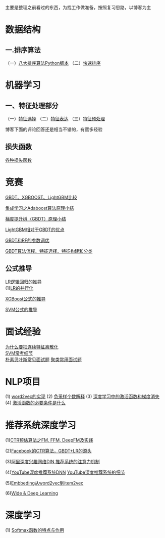 主要是整理之前看过的东西，为找工作做准备，按照复习思路，以博客为主
# 数据结构
## 一.排序算法

（一）[八大排序算法Python版本](https://zhuanlan.zhihu.com/p/25074334)
（二）[快速排序](http://yshblog.com/blog/170)

# 机器学习
## 一、特征处理部分
（一）[特征选择](https://www.cnblogs.com/pinard/p/9032759.html)
（二）[特征表达](https://www.cnblogs.com/pinard/p/9061549.html)
（三）[特征预处理](https://www.cnblogs.com/pinard/p/9093890.html)

博客下面的评论回答还是相当不错的，有蛮多经验

## 损失函数
[各种损失函数](https://www.jianshu.com/p/477a8c1cb05d)

# 竞赛
[GBDT、XGBOOST、LightGBM比较](https://marian5211.github.io/2018/03/12/%E3%80%90%E6%9C%BA%E5%99%A8%E5%AD%A6%E4%B9%A0%E3%80%91gbdt-xgboost-lightGBM%E6%AF%94%E8%BE%83/)

[集成学习之Adaboost算法原理小结](https://www.cnblogs.com/pinard/p/6133937.html)

[梯度提升树（GBDT）原理小结](https://www.cnblogs.com/pinard/p/6140514.html)

[LightGBM相对于GBDT的优点](https://www.msra.cn/zh-cn/news/features/lightgbm-20170105)

[GBDT和RF的参数调优](https://cloud.tencent.com/developer/article/1087035)

[GBDT算法流程、特征选择、特征构建和分类](https://www.cnblogs.com/ModifyRong/p/7744987.html)

## 公式推导

[LR逻辑回归的推导](https://zhuanlan.zhihu.com/p/44591359)  
(1)[LR的并行化](https://blog.csdn.net/qq_32742009/article/details/81839071)

[XGBoost公式的推导](https://blog.csdn.net/yangxudong/article/details/53872141)  

[SVM公式的推导](https://www.jianshu.com/p/3531bb9dd658)  

# 面试经验

[为什么要把连续特征离散化](https://www.zhihu.com/question/31989952)  
[SVM常考细节](https://blog.csdn.net/szlcw1/article/details/52259668)  
[朴素贝叶斯常见面试题](https://www.cnblogs.com/zhibei/p/9394758.html)
[聚类常用面试题](https://blog.csdn.net/cppjava_/article/details/71249209)



# NLP项目
(1) [word2vec的实现](https://github.com/pakrchen/text-antispam/tree/master/word2vec) (2) [负采样个数解释](https://zhuanlan.zhihu.com/p/39684349) (3) [深度学习中的激活函数和梯度消失](https://www.cnblogs.com/willnote/p/6912798.html) (4) [激活函数的必要条件是什么](https://www.zhihu.com/question/67366051) 

# 推荐系统深度学习
(1)[CTR预估算法之FM, FFM, DeepFM及实践](https://blog.csdn.net/John_xyz/article/details/78933253)  

(2)[Facebook的CTR算法，GBDT+LR的源头](https://zhuanlan.zhihu.com/p/57987311)  

(3)[阿里深度兴趣网络DIN 推荐系统的注意力机制](https://zhuanlan.zhihu.com/p/51623339)  

(4)[YouTube深度推荐系统DNN](https://zhuanlan.zhihu.com/p/52169807) [YouTube深度推荐系统的细节](https://zhuanlan.zhihu.com/p/52504407)  

(5)[Embbeding从word2vec到item2vec](https://zhuanlan.zhihu.com/p/53194407)  

(6)[Wide & Deep Learning](https://blog.csdn.net/google19890102/article/details/78171283)  

# 深度学习
(1) [Softmax函数的特点与作用](https://www.zhihu.com/question/23765351)

